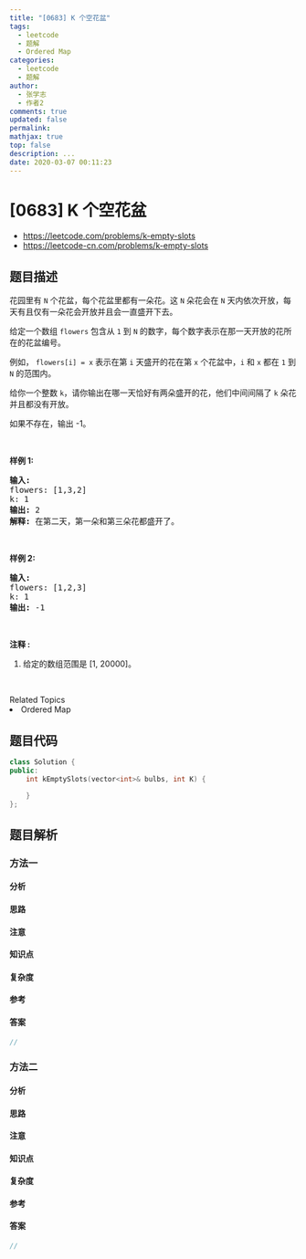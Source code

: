 ```yaml
---
title: "[0683] K 个空花盆"
tags:
  - leetcode
  - 题解
  - Ordered Map
categories:
  - leetcode
  - 题解
author:
  - 张学志
  - 作者2
comments: true
updated: false
permalink:
mathjax: true
top: false
description: ...
date: 2020-03-07 00:11:23
---
```



# [0683] K 个空花盆
* https://leetcode.com/problems/k-empty-slots
* https://leetcode-cn.com/problems/k-empty-slots


## 题目描述

<p>花园里有 <code>N</code> 个花盆，每个花盆里都有一朵花。这 <code>N</code> 朵花会在 <code>N</code> 天内依次开放，每天有且仅有一朵花会开放并且会一直盛开下去。</p>

<p>给定一个数组 <code>flowers</code> 包含从 <code>1</code> 到 <code>N</code> 的数字，每个数字表示在那一天开放的花所在的花盆编号。</p>

<p>例如，&nbsp;<code>flowers[i] = x</code> 表示在第 <code>i</code> 天盛开的花在第 <code>x</code> 个花盆中，<code>i</code> 和 <code>x</code> 都在 <code>1</code> 到 <code>N</code> 的范围内。</p>

<p>给你一个整数 <code>k</code>，请你输出在哪一天恰好有两朵盛开的花，他们中间间隔了&nbsp;<code>k</code> 朵花并且都没有开放。</p>

<p>如果不存在，输出 -1。</p>

<p>&nbsp;</p>

<p><strong>样例 1:</strong></p>

<pre><strong>输入:</strong> 
flowers: [1,3,2]
k: 1
<strong>输出:</strong> 2
<strong>解释:</strong> 在第二天，第一朵和第三朵花都盛开了。
</pre>

<p>&nbsp;</p>

<p><strong>样例 2:</strong></p>

<pre><strong>输入:</strong> 
flowers: [1,2,3]
k: 1
<strong>输出:</strong> -1
</pre>

<p>&nbsp;</p>

<p><strong>注释 :</strong></p>

<ol>
	<li>给定的数组范围是&nbsp;[1, 20000]。</li>
</ol>

<p>&nbsp;</p>
<div><div>Related Topics</div><div><li>Ordered Map</li></div></div>


## 题目代码

```cpp
class Solution {
public:
    int kEmptySlots(vector<int>& bulbs, int K) {

    }
};
```


## 题目解析


### 方法一

#### 分析

#### 思路

#### 注意

#### 知识点

#### 复杂度

#### 参考

#### 答案

```cpp
//
```


### 方法二

#### 分析

#### 思路

#### 注意

#### 知识点

#### 复杂度

#### 参考

#### 答案

```cpp
//
```


